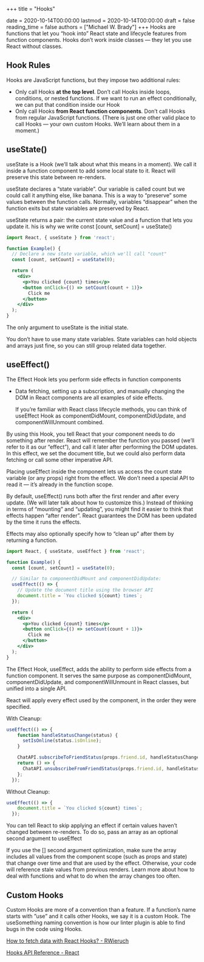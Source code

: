 +++
title = "Hooks"

date = 2020-10-14T00:00:00
lastmod = 2020-10-14T00:00:00
draft = false
reading_time = false
authors = ["Michael W. Brady"]
+++
Hooks are functions that let you “hook into” React state and lifecycle features from function components. Hooks don’t work inside classes — they let you use React without classes.

## Hook Rules

Hooks are JavaScript functions, but they impose two additional rules:

- Only call Hooks **at the top level**. Don’t call Hooks inside loops, conditions, or nested functions. If we want to run an effect conditionally, we can put that condition inside our Hook
- Only call Hooks **from React function components**. Don’t call Hooks from regular JavaScript functions. (There is just one other valid place to call Hooks — your own custom Hooks. We’ll learn about them in a moment.)

## useState()

useState is a Hook (we’ll talk about what this means in a moment). We call it inside a function component to add some local state to it. React will preserve this state between re-renders. 

useState declares a “state variable”. Our variable is called count but we could call it anything else, like banana. This is a way to “preserve” some values between the function calls. Normally, variables “disappear” when the function exits but state variables are preserved by React.

useState returns a pair: the current state value and a function that lets you update it. his is why we write const [count, setCount] = useState()

```jsx
import React, { useState } from 'react';

function Example() {
  // Declare a new state variable, which we'll call "count"
  const [count, setCount] = useState(0);

  return (
    <div>
      <p>You clicked {count} times</p>
      <button onClick={() => setCount(count + 1)}>
        Click me
      </button>
    </div>
  );
}
```

The only argument to useState is the initial state.

You don’t have to use many state variables. State variables can hold objects and arrays just fine, so you can still group related data together.

## useEffect()

The Effect Hook lets you perform side effects in function components

- Data fetching, setting up a subscription, and manually changing the DOM in React components are all examples of side effects.

    If you’re familiar with React class lifecycle methods, you can think of useEffect Hook as componentDidMount, componentDidUpdate, and componentWillUnmount combined.

By using this Hook, you tell React that your component needs to do something after render. React will remember the function you passed (we’ll refer to it as our “effect”), and call it later after performing the DOM updates. In this effect, we set the document title, but we could also perform data fetching or call some other imperative API.

Placing useEffect inside the component lets us access the count state variable (or any props) right from the effect. We don’t need a special API to read it — it’s already in the function scope.

By default, useEffect() runs both after the first render and after every update. (We will later talk about how to customize this.) Instead of thinking in terms of “mounting” and “updating”, you might find it easier to think that effects happen “after render”. React guarantees the DOM has been updated by the time it runs the effects.

Effects may also optionally specify how to “clean up” after them by returning a function.

```jsx
import React, { useState, useEffect } from 'react';

function Example() {
  const [count, setCount] = useState(0);

  // Similar to componentDidMount and componentDidUpdate:
  useEffect(() => {
    // Update the document title using the browser API
    document.title = `You clicked ${count} times`;
  });

  return (
    <div>
      <p>You clicked {count} times</p>
      <button onClick={() => setCount(count + 1)}>
        Click me
      </button>
    </div>
  );
}
```

The Effect Hook, useEffect, adds the ability to perform side effects from a function component. It serves the same purpose as componentDidMount, componentDidUpdate, and componentWillUnmount in React classes, but unified into a single API.

React will apply every effect used by the component, in the order they were specified.

With Cleanup: 

```jsx
useEffect(() => {
    function handleStatusChange(status) {
      setIsOnline(status.isOnline);
    }

    ChatAPI.subscribeToFriendStatus(props.friend.id, handleStatusChange);
    return () => {
      ChatAPI.unsubscribeFromFriendStatus(props.friend.id, handleStatusChange);
    };
  });
```

Without Cleanup: 

```jsx
useEffect(() => {
    document.title = `You clicked ${count} times`;
  });
```

You can tell React to skip applying an effect if certain values haven’t changed between re-renders. To do so, pass an array as an optional second argument to useEffect

If you use the [] second argument optimization, make sure the array includes all values from the component scope (such as props and state) that change over time and that are used by the effect. Otherwise, your code will reference stale values from previous renders. Learn more about how to deal with functions and what to do when the array changes too often.

## Custom Hooks

Custom Hooks are more of a convention than a feature. If a function’s name starts with ”use” and it calls other Hooks, we say it is a custom Hook. The useSomething naming convention is how our linter plugin is able to find bugs in the code using Hooks.

[How to fetch data with React Hooks? - RWieruch](https://www.robinwieruch.de/react-hooks-fetch-data)

[Hooks API Reference - React](https://reactjs.org/docs/hooks-reference.html)